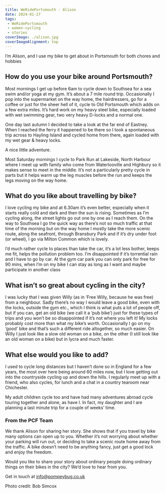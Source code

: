 ```yaml
---
title: WeRidePortsmouth - Alison
date: 2024-01-27
tags:
 - WeRidePortsmouth
 - women-cycling
 - stories
coverImage: ./alison.jpg
coverImageAlignment: top
---
```


I’m Alison, and I use my bike to get about in Portsmouth for both chores and hobbies

## How do you use your bike around Portsmouth?
Most mornings I get up before 6am to cycle down to Southsea for a sea swim and/or yoga at my gym. It’s about a 7 mile round trip. Occasionally I pop into the supermarket on the way home, the hairdressers, go for a coffee or just for the sheer hell of it, cycle to Old Portsmouth which adds on a few extra miles. It’s hard work on my heavy steel bike, especially loaded with wet swimming gear, two very heavy D-locks and a normal one. 

One day last autumn I decided to take a look at the far end of Eastney. When I reached the ferry it happened to be there so I took a spontaneous trip across to Hayling Island and cycled home from there, again loaded with my wet gear & heavy locks. 

A nice little adventure. 

Most Saturday mornings I cycle to Park Run at Lakeside, North Harbour where I meet up with family who come from Waterlooville and Highbury so it makes sense to meet in the middle. It’s not a particularly pretty cycle in parts but it helps warm up the leg muscles before the run and keeps the legs moving on the way home. 

## What do you like about travelling by bike?

I love cycling my bike and at 6.30am it’s even better, especially when it starts really cold and dark and then the sun is rising. Sometimes as I’m cycling along, the street lights go out one by one as I reach them. On the way to Southsea I go the quick way as there’s not so much traffic at that time of the morning but on the way home I mostly take the more scenic route, along the seafront, through Bransbury Park and if it’s dry under foot (or wheel), I go via Milton Common which is lovely. 

I’d much rather cycle to places than take the car, it’s a lot less bother, keeps me fit, helps the pollution problem too. I’m disappointed if it’s torrential rain and I have to go by car. At the gym car park you can only park for free for 90 mins, when I’m on my bike I can stay as long as I want and maybe participate in another class

## What isn’t so great about cycling in the city?

I was lucky that I was given Willy (as in ‘Free Willy, because he was free) from a neighbour. Sadly there’s no way I would leave a good bike, even with the locks, outside the gym etc., which I think is what puts a lot of people off, but if you can, get an old bike (we call it a ‘pub bike’) just for these types of trips and you won’t be so disappointed if it’s not where you left it!  My locks probably cost more than what my bike’s worth. 
Occasionally I go on my ‘good’ bike and that’s such a different ride altogether, so much easier. On Willy I just look like a slow old woman on a bike, on the other (I still look like an old woman on a bike) but in lycra and much faster. 

## What else would you like to add?

I used to cycle long distances but I haven’t done so in England for a few years, the most over here being around 60 miles now, but I love getting out into the countryside cycling up and down the hills. I regularly meet up with a friend, who also cycles, for lunch and a chat in a country tearoom near Chichester.

My adult children cycle too and have had many adventures abroad cycle touring together and alone, as have I. In fact, my daughter and I are planning a last minute trip for a couple of weeks’ time. 

### From the PCF Team

We thank Alison for sharing her story. She shows that if you travel by bike many options can open up to you.  Whether it’s not worrying about whether your parking will run out, or deciding to take a scenic route home away from the traffic. A bike doesn’t need to be anything fancy, just get a good lock and enjoy the freedom.

Would you like to share your story about ordinary people doing ordinary things on their bikes in the city?  We’d love to hear from you. 

Get in touch at info@pompeybug.co.uk

Photo credit: Bob Simcox

